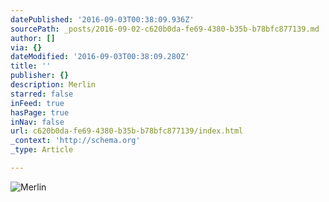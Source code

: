 ```yaml
---
datePublished: '2016-09-03T00:38:09.936Z'
sourcePath: _posts/2016-09-02-c620b0da-fe69-4380-b35b-b78bfc877139.md
author: []
via: {}
dateModified: '2016-09-03T00:38:09.280Z'
title: ''
publisher: {}
description: Merlin
starred: false
inFeed: true
hasPage: true
inNav: false
url: c620b0da-fe69-4380-b35b-b78bfc877139/index.html
_context: 'http://schema.org'
_type: Article

---
```

![Merlin](https://imgflo.herokuapp.com/graph/2b2431f8e7ba7b0/710941449ac1860f894e645eb20fe8bc/croprotate.jpg?cropheight=1280&cropwidth=1260&degrees=0&input=https%3A%2F%2Fthe-grid-user-content.s3-us-west-2.amazonaws.com%2Fed326b8e-868e-4033-bc60-50bbeb1111b9.jpg&x=10&y=0)